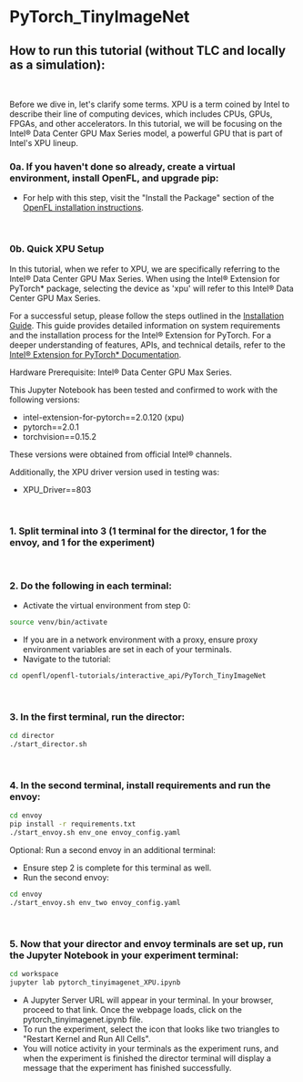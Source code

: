 # PyTorch_TinyImageNet

## **How to run this tutorial (without TLC and locally as a simulation):**
<br/>

Before we dive in, let's clarify some terms. XPU is a term coined by Intel to describe their line of computing devices, which includes CPUs, GPUs, FPGAs, and other accelerators. In this tutorial, we will be focusing on the Intel® Data Center GPU Max Series model, a powerful GPU that is part of Intel's XPU lineup.

### 0a. If you haven't done so already, create a virtual environment, install OpenFL, and upgrade pip:
  - For help with this step, visit the "Install the Package" section of the [OpenFL installation instructions](https://openfl.readthedocs.io/en/latest/install.html#install-the-package).

<br/>

### 0b. Quick XPU Setup
  In this tutorial, when we refer to XPU, we are specifically referring to the Intel® Data Center GPU Max Series. When using the Intel® Extension for PyTorch* package, selecting the device as 'xpu' will refer to this Intel® Data Center GPU Max Series.
  
  For a successful setup, please follow the steps outlined in the [Installation Guide](https://intel.github.io/intel-extension-for-pytorch/xpu/2.1.10+xpu/tutorials/installation.html). This guide provides detailed information on system requirements and the installation process for the Intel® Extension for PyTorch. For a deeper understanding of features, APIs, and technical details, refer to the [Intel® Extension for PyTorch* Documentation](https://intel.github.io/intel-extension-for-pytorch/xpu/2.1.10+xpu/index.html).

Hardware Prerequisite: Intel® Data Center GPU Max Series.

This Jupyter Notebook has been tested and confirmed to work with the following versions:

  - intel-extension-for-pytorch==2.0.120 (xpu)
  - pytorch==2.0.1
  - torchvision==0.15.2

These versions were obtained from official Intel® channels.

Additionally, the XPU driver version used in testing was:

  - XPU_Driver==803
  

<br/>
 
### 1. Split terminal into 3 (1 terminal for the director, 1 for the envoy, and 1 for the experiment)

<br/> 

### 2. Do the following in each terminal:
   - Activate the virtual environment from step 0:
   
   ```sh
   source venv/bin/activate
   ```
   - If you are in a network environment with a proxy, ensure proxy environment variables are set in each of your terminals.
   - Navigate to the tutorial:
    
   ```sh
   cd openfl/openfl-tutorials/interactive_api/PyTorch_TinyImageNet
   ```

<br/>

### 3. In the first terminal, run the director:

```sh
cd director
./start_director.sh
```

<br/>

### 4. In the second terminal, install requirements and run the envoy:

```sh
cd envoy
pip install -r requirements.txt
./start_envoy.sh env_one envoy_config.yaml
```

Optional: Run a second envoy in an additional terminal:
  - Ensure step 2 is complete for this terminal as well.
  - Run the second envoy:
```sh
cd envoy
./start_envoy.sh env_two envoy_config.yaml
```

<br/>

### 5. Now that your director and envoy terminals are set up, run the Jupyter Notebook in your experiment terminal:

```sh
cd workspace
jupyter lab pytorch_tinyimagenet_XPU.ipynb
```
- A Jupyter Server URL will appear in your terminal. In your browser, proceed to that link. Once the webpage loads, click on the pytorch_tinyimagenet.ipynb file. 
- To run the experiment, select the icon that looks like two triangles to "Restart Kernel and Run All Cells". 
- You will notice activity in your terminals as the experiment runs, and when the experiment is finished the director terminal will display a message that the experiment has finished successfully.  
 
